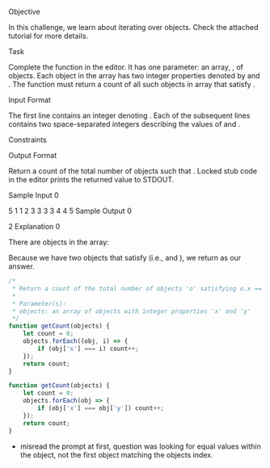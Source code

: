Objective

In this challenge, we learn about iterating over objects. Check the attached tutorial for more details.

Task

Complete the function in the editor. It has one parameter: an array, , of objects. Each object in the array has two integer properties denoted by  and . The function must return a count of all such objects  in array  that satisfy .

Input Format

The first line contains an integer denoting . 
Each of the  subsequent lines contains two space-separated integers describing the values of  and .

Constraints

Output Format

Return a count of the total number of objects  such that . Locked stub code in the editor prints the returned value to STDOUT.

Sample Input 0

5
1 1
2 3
3 3
3 4
4 5
Sample Output 0

2
Explanation 0

There are  objects in the  array:

Because we have two objects  that satisfy  (i.e.,  and ), we return as our answer.

```javascript
/*
 * Return a count of the total number of objects 'o' satisfying o.x == o.y.
 * 
 * Parameter(s):
 * objects: an array of objects with integer properties 'x' and 'y'
 */
function getCount(objects) {
    let count = 0;
    objects.forEach((obj, i) => {
        if (obj['x'] === i) count++;
    });
    return count;
}

function getCount(objects) {
    let count = 0;
    objects.forEach(obj => {
        if (obj['x'] === obj['y']) count++;
    });
    return count;
}

```
- misread the prompt at first, question was looking for equal values within the object, not the first object matching the objects index.